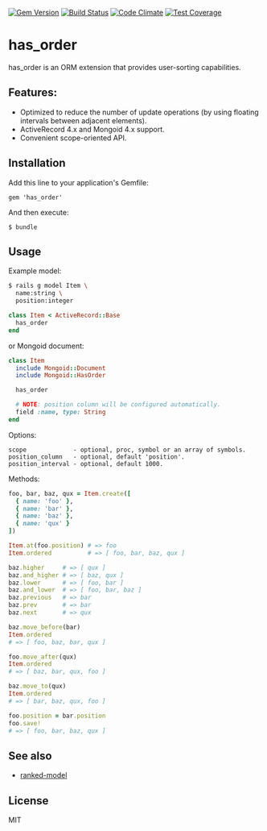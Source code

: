 [![Gem Version](https://badge.fury.io/rb/has_order.svg)](http://badge.fury.io/rb/has_order)
[![Build Status](https://travis-ci.org/kolesnikovde/has_order.svg?branch=master)](https://travis-ci.org/kolesnikovde/has_order)
[![Code Climate](https://codeclimate.com/github/kolesnikovde/has_order/badges/gpa.svg)](https://codeclimate.com/github/kolesnikovde/has_order)
[![Test Coverage](https://codeclimate.com/github/kolesnikovde/has_order/badges/coverage.svg)](https://codeclimate.com/github/kolesnikovde/has_order)

# has_order

has_order is an ORM extension that provides user-sorting capabilities.

## Features:

- Optimized to reduce the number of update operations (by using floating intervals between adjacent elements).
- ActiveRecord 4.x and Mongoid 4.x support.
- Convenient scope-oriented API.

## Installation

Add this line to your application's Gemfile:

    gem 'has_order'

And then execute:

    $ bundle

## Usage

Example model:
```sh
$ rails g model Item \
  name:string \
  position:integer
```
```ruby
class Item < ActiveRecord::Base
  has_order
end
```

or Mongoid document:
```ruby
class Item
  include Mongoid::Document
  include Mongoid::HasOrder

  has_order

  # NOTE: position column will be configured automatically.
  field :name, type: String
end
```

Options:
```
scope             - optional, proc, symbol or an array of symbols.
position_column   - optional, default 'position'.
position_interval - optional, default 1000.
```

Methods:
```ruby
foo, bar, baz, qux = Item.create([
  { name: 'foo' },
  { name: 'bar' },
  { name: 'baz' },
  { name: 'qux' }
])

Item.at(foo.position) # => foo
Item.ordered          # => [ foo, bar, baz, qux ]

baz.higher     # => [ qux ]
baz.and_higher # => [ baz, qux ]
baz.lower      # => [ foo, bar ]
baz.and_lower  # => [ foo, bar, baz ]
baz.previous   # => bar
baz.prev       # => bar
baz.next       # => qux

baz.move_before(bar)
Item.ordered
# => [ foo, baz, bar, qux ]

foo.move_after(qux)
Item.ordered
# => [ baz, bar, qux, foo ]

baz.move_to(qux)
Item.ordered
# => [ bar, baz, qux, foo ]

foo.position = bar.position
foo.save!
# => [ foo, bar, baz, qux ]
```

## See also

- [ranked-model](https://github.com/mixonic/ranked-model)

## License

MIT

